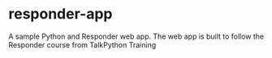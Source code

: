 # responder-app
A sample Python and Responder web app. The web app is built to follow the Responder course from TalkPython Training
